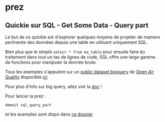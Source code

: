 # prez

## Quickie sur SQL - Get Some Data - Query part

Le but de ce quickie est d'explorer quelques moyens de projeter de maniere pertinente des données depuis une table en utilisant uniquement SQL.

Bien plus que le simple `select * from ma_table` pour ensuite faire du traitement dans tout un tas de lignes de code, SQL offre une large gamme de fonctions pour manipuler la donnée brute.


Tous les exemples s'appuient sur un [public dataset bigquery](https://cloud.google.com/bigquery/public-data/) de [Open Air Quality](https://openaq.org) disponible [ici](https://console.cloud.google.com/bigquery?p=bigquery-public-data&d=openaq&page=dataset)

Pour plus d'info sur big query, allez voir la [doc](https://cloud.google.com/bigquery/what-is-bigquery?_ga=2.148555059.-542536676.1546542730) !

Pour lancer la prez : 
```
demoit sql_query_part
```

et les examples sont dispo dans [ce dossier](sql_query_part/queries)